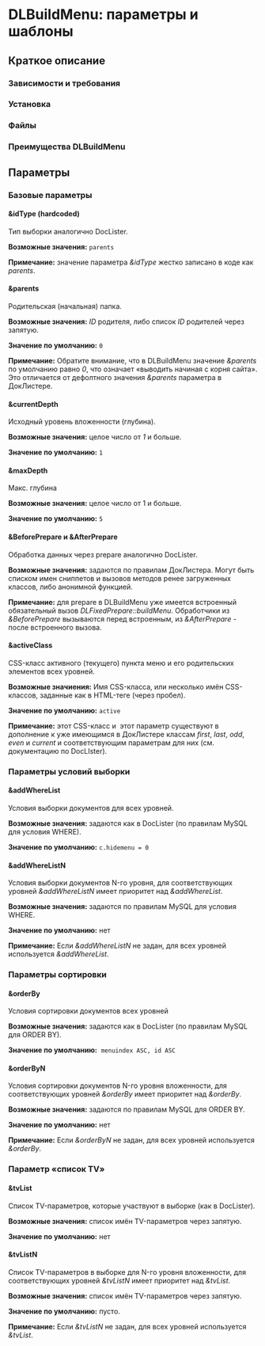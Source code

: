 # DLBuildMenu: параметры и шаблоны
## Краткое описание
### Зависимости и требования
### Установка
### Файлы
### Преимущества DLBuildMenu

## Параметры
### Базовые параметры
#### &amp;idType (hardcoded)

Тип выборки аналогично DocLister.

**Возможные значения:**&nbsp;`parents`

**Примечание:**&nbsp;значение параметра _&amp;idType_ жестко записано в коде как _parents_.
#### &amp;parents

Родительская (начальная) папка.

**Возможные значения:**&nbsp;_ID_ родителя, либо список _ID_ родителей через запятую.

**Значение по умолчанию:**&nbsp;`0`

**Примечание:** Обратите внимание, что в DLBuildMenu значение _&amp;parents_ по умолчанию равно _0_, что означает &laquo;выводить начиная с корня сайта&raquo;. Это отличается от дефолтного значения _&amp;parents_ параметра в ДокЛистере.
#### &amp;currentDepth

Исходный уровень вложенности (глубина).

**Возможные значения:** целое число от _1_ и больше.

**Значение по умолчанию:** `1`
#### &amp;maxDepth

Макс. глубина

**Возможные значения:** целое число от 1 и больше.

**Значение по умолчанию:** `5`
#### &amp;BeforePrepare и&nbsp;&amp;AfterPrepare

Обработка данных через prepare аналогично DocLister.

**Возможные значения:**&nbsp;задаются по правилам ДокЛистера. Могут быть списком имен сниппетов и вызовов методов ренее загруженных классов, либо анонимной функцией.

**Примечание:** для prepare в DLBuildMenu уже имеется встроенный обязательный вызов _DLFixedPrepare::buildMenu_. Обработчики из _&amp;BeforePrepare_ вызываются перед встроенным, из _&amp;AfterPrepare_ - после встроенного вызова.
#### &amp;activeClass

CSS-класс активного (текущего) пункта меню и его родительских элементов всех уровней.

**Возможные значиения:** Имя CSS-класса, или несколько имён CSS-классов, заданные как в HTML-теге (через пробел).

**Значение по умолчанию:**&nbsp;`active`

**Примечание:**&nbsp;этот CSS-класс и &nbsp;этот параметр существуют в дополнение к уже имеющимся в ДокЛистере классам _first_, _last_, _odd_, _even_ и _current_&nbsp;и соответствующим параметрам для них (см. документацию по DocLIster).
### Параметры условий выборки
#### &amp;addWhereList

Условия выборки документов для всех уровней.

**Возможные значения:** задаются как в DocLister (по правилам MySQL для условия WHERE).

**Значение по умолчанию:**&nbsp;`c.hidemenu = 0`
#### &amp;addWhereListN

Условия выборки документов N-го уровня, для соответствующих уровней&nbsp;_&amp;addWhereListN_&nbsp;имеет приоритет над _&amp;addWhereList_.

**Возможные значения:** задаются по правилам MySQL для условия WHERE.

**Значение по умолчанию:** нет

**Примечание:** Если _&amp;addWhereListN_ не задан, для всех уровней используется _&amp;addWhereList_.
### Параметры сортировки
#### &amp;orderBy

Условия сортировки документов всех уровней

**Возможные значения:** задаются как в DocLister (по правилам MySQL для ORDER BY).

**Значение по умолчанию:** &nbsp;`menuindex ASC, id ASC`
#### &amp;orderByN

Условия сортировки документов N-го уровня вложенности, для соответствующих уровней&nbsp;_&amp;orderBy_&nbsp;имеет приоритет над _&amp;orderBy_.

**Возможные значения:** задаются по правилам MySQL для ORDER BY.

**Значение по умолчанию:** нет

**Примечание:**&nbsp;Если _&amp;orderByN_&nbsp;не задан, для всех уровней используется _&amp;orderBy_.
### Параметр &laquo;список TV&raquo;
#### &amp;tvList

Список TV-параметров, которые участвуют в выборке (как в DocLister).

**Возможные значения:** список имён TV-параметров через запятую.

**Значение по умолчанию:**&nbsp;нет
#### &amp;tvListN

Список TV-параметров в выборке для N-го уровня вложенности, для соответствующих уровней&nbsp;_&amp;tvListN_&nbsp;имеет приоритет над&nbsp;_&amp;tvList_.

**Возможные значения:** список имён TV-параметров через запятую.

**Значение по умолчанию:** пусто.

**Примечание:**&nbsp;Если _&amp;tvListN_ не задан, для всех уровней используется _&amp;tvList_.
